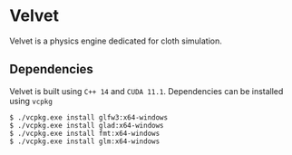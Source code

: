 # Velvet

Velvet is a physics engine dedicated for cloth simulation.

## Dependencies

Velvet is built using `C++ 14` and `CUDA 11.1`. Dependencies can be installed using `vcpkg`

```
$ ./vcpkg.exe install glfw3:x64-windows
$ ./vcpkg.exe install glad:x64-windows
$ ./vcpkg.exe install fmt:x64-windows
$ ./vcpkg.exe install glm:x64-windows
```

